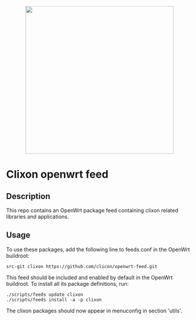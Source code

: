 <div align="center">
  <img src="https://www.clicon.org/Clixon_logga_liggande_med-ikon.png" width="400">
</div>

# Clixon openwrt feed

## Description

This repo contains an OpenWrt package feed containing clixon related libraries and applications.

## Usage

To use these packages, add the following line to feeds.conf in the OpenWrt buildroot:

```
src-git clixon https://github.com/clicon/openwrt-feed.git
```

This feed should be included and enabled by default in the OpenWrt buildroot. To install all its package definitions, run:

```
./scripts/feeds update clixon
./scripts/feeds install -a -p clixon
```

The clixon packages should now appear in menuconfig in section 'utils'.
